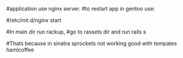 #application use nginx server.
#to restart app in gentoo use:

#/etc/init.d/nginx start

#In main dir run rackup, 
#go to rassets dir and run rails s

#Thats because in sinatra sprockets not working good with tempates hamlcoffee
